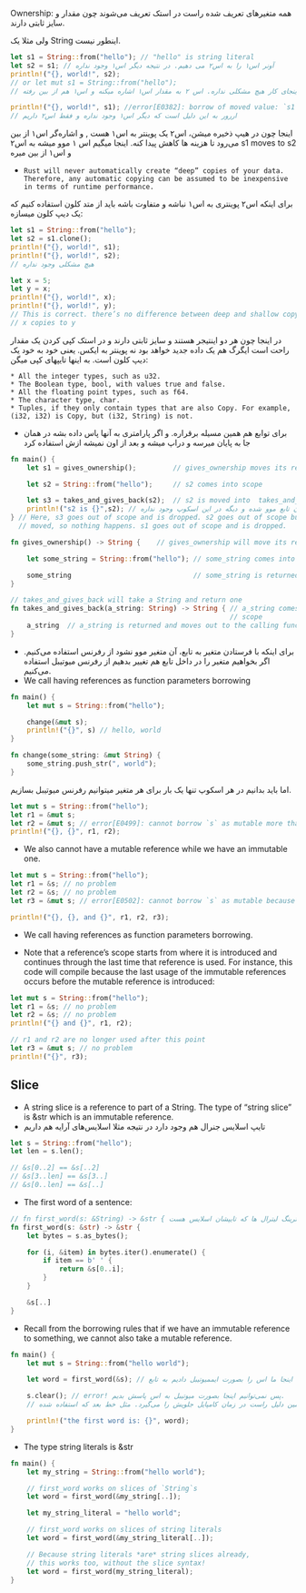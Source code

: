 
Ownership: 
 همه متغیرهای تعریف شده راست در استک تعریف می‌شوند چون مقدار و سایز ثابتی دارند. 

 ولی مثلا یک String اینطور نیست.


```rust
let s1 = String::from("hello"); // "hello" is string literal
let s2 = s1; // آونر اس۱ را به اس۲ می دهیم. در نتیجه دیگر اس۱ وجود نداره
println!("{}, world!", s2);
// or let mut s1 = String::from("hello");
// تا اینجای کار هیچ مشکلی نداره. اس ۲ به مقدار اس۱ اشاره میکنه و اس۱ هم از بین رفته

println!("{}, world!", s1); //error[E0382]: borrow of moved value: `s1`
// اررور به این دلیل است که دیگر اس۱ وجود نداره و فقط اس۲ داریم
```

اینجا چون در هیپ ذخیره میشن، اس۲ یک پوینتر به اس۱ هست , و اشاره‌گر اس۱ از بین می‌رود تا هزینه ها کاهش پیدا کنه. اینجا میگیم اس ۱ موو میشه به اس۲
s1 moves to s2
و اس۱ از بین میره

* ``Rust will never automatically create “deep” copies of your data. Therefore, any automatic copying can be assumed to be inexpensive in terms of runtime performance.``

برای اینکه اس۲ پوینتری به اس۱ نباشه و متفاوت باشه باید از متد کلون استفاده کنیم که یک دیپ کلون میسازه:

```rust
let s1 = String::from("hello");
let s2 = s1.clone();
println!("{}, world!", s1);
println!("{}, world!", s2);
// هیچ مشکلی وجود نداره
```

```rust
let x = 5;
let y = x;
println!("{}, world!", x);
println!("{}, world!", y);
// This is correct. there’s no difference between deep and shallow copying here. Because they are both in the stack.
// x copies to y
```
در اینجا چون هر دو اینتیجر هستند و سایز ثابتی دارند و در استک کپی کردن یک مقدار راحت است ایگرگ هم یک داده جدید خواهد بود نه پوینتر به ایکس. یعنی خود به خود یک دیپ کلون است. به اینها تایپهای کپی میگن:

    * All the integer types, such as u32.
    * The Boolean type, bool, with values true and false.
    * All the floating point types, such as f64.
    * The character type, char.
    * Tuples, if they only contain types that are also Copy. For example, (i32, i32) is Copy, but (i32, String) is not.


* برای توابع هم همین مسيله برقراره. و اگر پارامتری به آنها پاس داده بشه در همان جا به پایان میرسه و دراپ میشه و بعد از اون نمیشه ازش استفاده کرد


```rust
fn main() {
    let s1 = gives_ownership();         // gives_ownership moves its return  value into s1

    let s2 = String::from("hello");     // s2 comes into scope

    let s3 = takes_and_gives_back(s2);  // s2 is moved into  takes_and_gives_back, which also  moves its return value into s3
    println!("s2 is {}",s2); // این ایراد میگیره، چون اس۲ به اون تابع موو شده و دیگه در این اسکوپ وجود نداره
} // Here, s3 goes out of scope and is dropped. s2 goes out of scope but was
  // moved, so nothing happens. s1 goes out of scope and is dropped.

fn gives_ownership() -> String {    // gives_ownership will move its return value into the function that calls it

    let some_string = String::from("hello"); // some_string comes into scope

    some_string                              // some_string is returned and moves out to the calling function
}

// takes_and_gives_back will take a String and return one
fn takes_and_gives_back(a_string: String) -> String { // a_string comes into
                                                      // scope
    a_string  // a_string is returned and moves out to the calling function
}
```

* برای اینکه با فرستادن متغیر به تابع، آن متغیر موو نشود از رفرنس استفاده می‌کنیم. اگر بخواهیم متغیر را در داخل تابع هم تغییر بدهیم از رفرنس میوتیبل استفاده می‌کنیم.
* We call having references as function parameters borrowing

```rust
fn main() {
    let mut s = String::from("hello");

    change(&mut s);
    println!("{}", s) // hello, world
}

fn change(some_string: &mut String) {
    some_string.push_str(", world");
}
```
اما باید بدانیم در هر اسکوپ تنها یک بار برای هر متغیر میتوانیم رفرنس میوتیبل بسازیم.


```rust
let mut s = String::from("hello");
let r1 = &mut s;
let r2 = &mut s; // error[E0499]: cannot borrow `s` as mutable more than once at a time
println!("{}, {}", r1, r2);
```

* We also cannot have a mutable reference while we have an immutable one.

```rust
let mut s = String::from("hello");
let r1 = &s; // no problem
let r2 = &s; // no problem
let r3 = &mut s; // error[E0502]: cannot borrow `s` as mutable because it is also borrowed as immutable

println!("{}, {}, and {}", r1, r2, r3);
```

* We call having references as function parameters borrowing.

* Note that a reference’s scope starts from where it is introduced and continues through the last time that reference is used. For instance, this code will compile because the last usage of the immutable references occurs before the mutable reference is introduced:

```rust
let mut s = String::from("hello");
let r1 = &s; // no problem
let r2 = &s; // no problem
println!("{} and {}", r1, r2);

// r1 and r2 are no longer used after this point
let r3 = &mut s; // no problem
println!("{}", r3);
```

## Slice
* A string slice is a reference to part of a String. The type of “string slice” is &str which is an immutable reference.
* تایپ اسلایس جنرال هم وجود دارد در نتیجه مثلا اسلایس‌های آرایه هم داریم

```rust
let s = String::from("hello");
let len = s.len();

// &s[0..2] == &s[..2]
// &s[3..len] == &s[3..]
// &s[0..len] == &s[..]
```

* The first word of a sentence:

```rust
// fn first_word(s: &String) -> &str { این هم کار می‌کند ولی فقط برای استرینگها و نه استرینگ لیترال ها. اما خط پایینی هم برای اسلایس‌های استرینگ‌ها کار می‌کند و هم برای استرینگ لیترال ها که تایپشان اسلایس هست
fn first_word(s: &str) -> &str {
    let bytes = s.as_bytes();

    for (i, &item) in bytes.iter().enumerate() {
        if item == b' ' {
            return &s[0..i];
        }
    }

    &s[..]
}
```

* Recall from the borrowing rules that if we have an immutable reference to something, we cannot also take a mutable reference.

```rust
fn main() {
    let mut s = String::from("hello world");

    let word = first_word(&s); // اینجا ما اس را بصورت ایممیوتیبل دادیم به تابع

    s.clear(); // error! پس نمی‌توانیم اینجا بصورت میوتیبل به اس پاسش بدیم.
    // چرا؟ چون ممکنه بعدا دوباره آن اس ایممیوتیبل را مورد استفاده قرار دهیم و به همین دلیل راست در زمان کامپایل جلویش را می‌گیرد. مثل خط بعد که استفاده شده

    println!("the first word is: {}", word);
}
```

* The type string literals is &str

```rust
fn main() {
    let my_string = String::from("hello world");

    // first_word works on slices of `String`s
    let word = first_word(&my_string[..]);

    let my_string_literal = "hello world";

    // first_word works on slices of string literals
    let word = first_word(&my_string_literal[..]);

    // Because string literals *are* string slices already,
    // this works too, without the slice syntax!
    let word = first_word(my_string_literal);
}
```